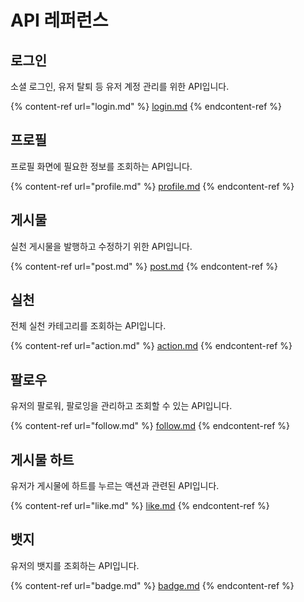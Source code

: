 # API 레퍼런스

## 로그인

소셜 로그인, 유저 탈퇴 등 유저 계정 관리를 위한 API입니다.

{% content-ref url="login.md" %}
[login.md](login.md)
{% endcontent-ref %}

## 프로필

프로필 화면에 필요한 정보를 조회하는 API입니다.

{% content-ref url="profile.md" %}
[profile.md](profile.md)
{% endcontent-ref %}

## 게시물

실천 게시물을 발행하고 수정하기 위한 API입니다.

{% content-ref url="post.md" %}
[post.md](post.md)
{% endcontent-ref %}

## 실천

전체 실천 카테고리를 조회하는 API입니다.

{% content-ref url="action.md" %}
[action.md](action.md)
{% endcontent-ref %}

## 팔로우

유저의 팔로워, 팔로잉을 관리하고 조회할 수 있는 API입니다.

{% content-ref url="follow.md" %}
[follow.md](follow.md)
{% endcontent-ref %}

## 게시물 하트

유저가 게시물에 하트를 누르는 액션과 관련된 API입니다.

{% content-ref url="like.md" %}
[like.md](like.md)
{% endcontent-ref %}

## 뱃지

유저의 뱃지를 조회하는 API입니다.

{% content-ref url="badge.md" %}
[badge.md](badge.md)
{% endcontent-ref %}
